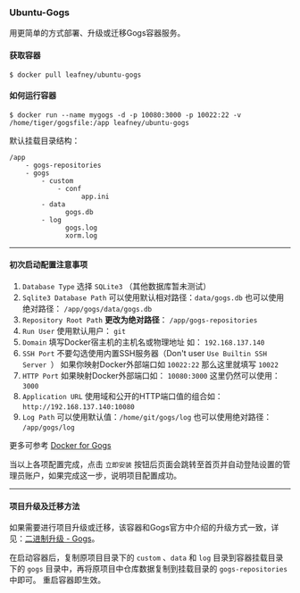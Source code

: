 ### Ubuntu-Gogs

用更简单的方式部署、升级或迁移Gogs容器服务。

#### 获取容器

```
$ docker pull leafney/ubuntu-gogs
```

#### 如何运行容器

```
$ docker run --name mygogs -d -p 10080:3000 -p 10022:22 -v /home/tiger/gogsfile:/app leafney/ubuntu-gogs
```

默认挂载目录结构：

```
/app
	- gogs-repositories
	- gogs
		- custom
			- conf
				  app.ini
		- data
			  gogs.db
		- log
			  gogs.log
			  xorm.log
```

***

#### 初次启动配置注意事项

1. `Database Type` 选择 `SQLite3`  （其他数据库暂未测试）
2. `Sqlite3 Database Path` 可以使用默认相对路径：`data/gogs.db` 也可以使用绝对路径： `/app/gogs/data/gogs.db`
3. `Repository Root Path` **更改为绝对路径**： `/app/gogs-repositories`
4. `Run User` 使用默认用户： `git`
5. `Domain` 填写Docker宿主机的主机名或物理地址 如： `192.168.137.140`
6. `SSH Port` 不要勾选使用内置SSH服务器（Don't user `Use Builtin SSH Server
`） 如果你映射Docker外部端口如 `10022:22` 那么这里就填写 `10022`
7. `HTTP Port` 如果映射Docker外部端口如： `10080:3000` 这里仍然可以使用：`3000`
8. `Application URL` 使用域和公开的HTTP端口值的组合如：`http://192.168.137.140:10080`
9. `Log Path` 可以使用默认值：`/home/git/gogs/log` 也可以使用绝对路径： `/app/gogs/log`

更多可参考 [Docker for Gogs](https://github.com/gogits/gogs/blob/master/docker/README.md#settings)

当以上各项配置完成，点击 `立即安装` 按钮后页面会跳转至首页并自动登陆设置的管理员账户，如果完成这一步，说明项目配置成功。

***

#### 项目升级及迁移方法

如果需要进行项目升级或迁移，该容器和Gogs官方中介绍的升级方式一致，详见：[二进制升级 - Gogs](https://gogs.io/docs/upgrade/upgrade_from_binary)。

在启动容器后，复制原项目目录下的 `custom` 、`data` 和 `log` 目录到容器挂载目录下的 `gogs` 目录中，再将原项目中仓库数据复制到挂载目录的 `gogs-repositories` 中即可。
重启容器即生效。
